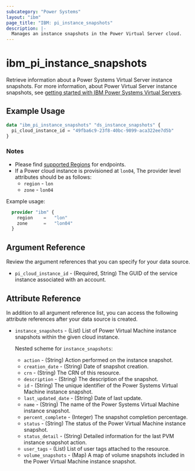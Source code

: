 ```yaml
---
subcategory: "Power Systems"
layout: "ibm"
page_title: "IBM: pi_instance_snapshots"
description: |-
  Manages an instance snapshots in the Power Virtual Server cloud.
---
```


# ibm_pi_instance_snapshots

Retrieve information about a Power Systems Virtual Server instance snapshots. For more information, about Power Virtual Server instance snapshots, see [getting started with IBM Power Systems Virtual Servers](https://cloud.ibm.com/docs/power-iaas?topic=power-iaas-getting-started).

## Example Usage

```terraform
data "ibm_pi_instance_snapshots" "ds_instance_snapshots" {
  pi_cloud_instance_id = "49fba6c9-23f8-40bc-9899-aca322ee7d5b"
}
```

### Notes

- Please find [supported Regions](https://cloud.ibm.com/apidocs/power-cloud#endpoint) for endpoints.
- If a Power cloud instance is provisioned at `lon04`, The provider level attributes should be as follows:
  - `region` - `lon`
  - `zone` - `lon04`

Example usage:

  ```terraform
    provider "ibm" {
      region    =   "lon"
      zone      =   "lon04"
    }
  ```

## Argument Reference

Review the argument references that you can specify for your data source.

- `pi_cloud_instance_id` - (Required, String) The GUID of the service instance associated with an account.

## Attribute Reference

In addition to all argument reference list, you can access the following attribute references after your data source is created.

- `instance_snapshots` - (List) List of Power Virtual Machine instance snapshots within the given cloud instance.
  
  Nested scheme for `instance_snapshots`:
  - `action` - (String) Action performed on the instance snapshot.
  - `creation_date` - (String) Date of snapshot creation.
  - `crn` - (String) The CRN of this resource.
  - `description` - (String) The description of the snapshot.
  - `id` - (String) The unique identifier of the Power Systems Virtual Machine instance snapshot.
  - `last_updated_date` - (String) Date of last update.
  - `name` - (String) The name of the Power Systems Virtual Machine instance snapshot.
  - `percent_complete` - (Integer) The snapshot completion percentage.
  - `status` - (String) The status of the Power Virtual Machine instance snapshot.
  - `status_detail` - (String) Detailed information for the last PVM instance snapshot action.
  - `user_tags` - (List) List of user tags attached to the resource.
  - `volume_snapshots` - (Map) A map of volume snapshots included in the Power Virtual Machine instance snapshot.
